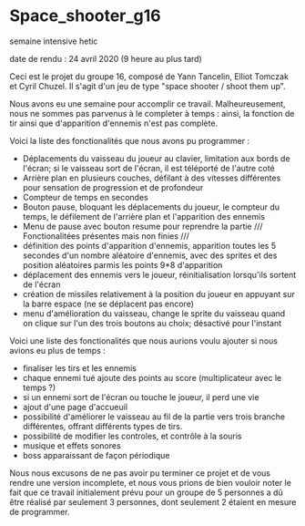 # Space_shooter_g16
semaine intensive hetic

date de rendu : 24 avril 2020 (9 heure au plus tard)

Ceci est le projet du groupe 16, composé de Yann Tancelin, Elliot Tomczak et Cyril Chuzel.
Il s'agit d'un jeu de type "space shooter / shoot them up".

Nous avons eu une semaine pour accomplir ce travail.
Malheureusement, nous ne sommes pas parvenus à le completer à temps :
ainsi, la fonction de tir ainsi que d'apparition d'ennemis n'est pas complète.

Voici la liste des fonctionalités que nous avons pu programmer :
- Déplacements du vaisseau du joueur au clavier, limitation aux bords de l'écran; 
  si le vaisseau sort de l'écran, il est téléporté de l'autre coté
- Arrière plan en plusieurs couches, défilant à des vitesses différentes pour sensation de progression et de profondeur
- Compteur de temps en secondes
- Bouton pause, bloquant les déplacements du joueur, le compteur du temps, le défilement de l'arrière plan et l'apparition des ennemis
- Menu de pause avec bouton resume pour reprendre la partie
/// Fonctionalitées présentes mais non finies ///
- définition des points d'apparition d'ennemis, apparition toutes les 5 secondes d'un nombre aléatoire d'ennemis,
  avec des sprites et des position aléatoires parmis les points 9*8 d'apparition
- déplacement des ennemis vers le joueur, réinitialisation lorsqu'ils sortent de l'écran
- création de missiles relativement à la position du joueur en appuyant sur la barre espace (ne se déplacent pas encore)
- menu d'amélioration du vaisseau, change le sprite du vaisseau quand on clique sur l'un des trois boutons au choix;
  désactivé pour l'instant

Voici une liste des fonctionalités que nous aurions voulu ajouter si nous avions eu plus de temps :
- finaliser les tirs et les ennemis
- chaque ennemi tué ajoute des points au score (multiplicateur avec le temps ?)
- si un ennemi sort de l'écran ou touche le joueur, il perd une vie
- ajout d'une page d'accueuil
- possibilité d'améliorer le vaisseau au fil de la partie vers trois branche différentes, offrant différents types de tirs.
- possibilité de modifier les controles, et contrôle à la souris
- musique et effets sonores
- boss apparaissant de façon périodique

Nous nous excusons de ne pas avoir pu terminer ce projet et de vous rendre une version incomplete, 
et nous vous prions de bien vouloir noter le fait que ce travail initialement prévu pour un groupe de 5 personnes
a dû être réalisé par seulement 3 personnes, dont seulement 2 étaient en mesure de programmer.

